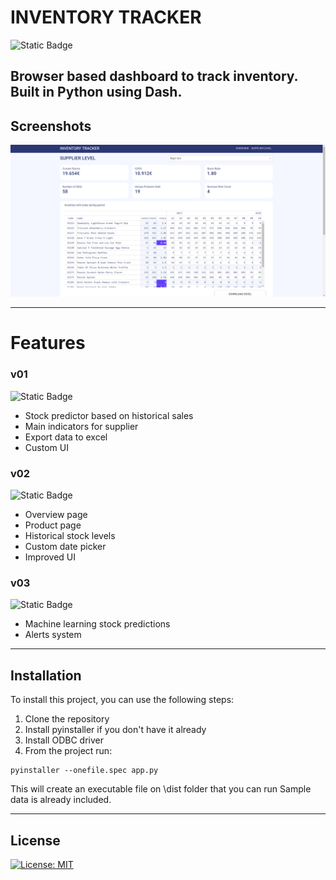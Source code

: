# INVENTORY TRACKER
![Static Badge](https://img.shields.io/badge/app_version-v1.0.0-gree)

Browser based dashboard to track inventory.
Built in Python using Dash.
---
## Screenshots

![Screenshot 1](/screenshots/mvp-screenshot.PNG)

---
# Features

### v01 

![Static Badge](https://img.shields.io/badge/status-completed-gree)
- Stock predictor based on historical sales
- Main indicators for supplier
- Export data to excel
- Custom UI

### v02

![Static Badge](https://img.shields.io/badge/status-work_in_progress-yellow)
- Overview page
- Product page
- Historical stock levels
- Custom date picker
- Improved UI

### v03

![Static Badge](https://img.shields.io/badge/status-future_work-red)
- Machine learning stock predictions
- Alerts system

---
## Installation

To install this project, you can use the following steps:

1. Clone the repository
2. Install pyinstaller if you don't have it already
3. Install ODBC driver
4. From the project run:
```
pyinstaller --onefile.spec app.py
```
This will create an executable file on \dist folder that you can run
Sample data is already included.

---

## License

[![License: MIT](https://img.shields.io/badge/License-MIT-yellow.svg)](/LICENSE.txt)

